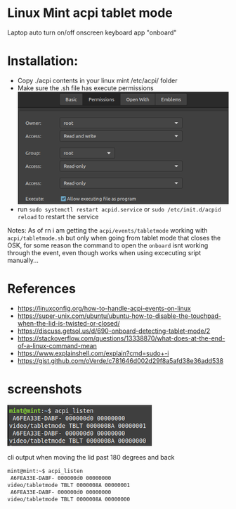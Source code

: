 # Linux Mint acpi tablet mode
Laptop auto turn on/off onscreen keyboard app "onboard"

# Installation:
* Copy ./acpi contents in your linux mint /etc/acpi/ folder
* Make sure the .sh file has execute permissions
  ![Script Permissions](screenshots/sh-permissions.png)
* run `sudo systemctl restart acpid.service` or `sudo /etc/init.d/acpid reload` to restart the service

Notes:
As of rn i am getting the `acpi/events/tabletmode` working with `acpi/tabletmode.sh` but only when going from tablet mode that closes the OSK, for some reason the command to open the `onboard` isnt working through the event, even though works when using excecuting sript manually...

# References
* https://linuxconfig.org/how-to-handle-acpi-events-on-linux
* https://super-unix.com/ubuntu/ubuntu-how-to-disable-the-touchpad-when-the-lid-is-twisted-or-closed/
* https://discuss.getsol.us/d/690-onboard-detecting-tablet-mode/2
* https://stackoverflow.com/questions/13338870/what-does-at-the-end-of-a-linux-command-mean
* https://www.explainshell.com/explain?cmd=sudo+-i
* https://gist.github.com/oVerde/c781646d002d29f8a5afd38e36add538


# screenshots
![ACPI listen](screenshots/acpi-tablet-mode.png)

cli output when moving the lid past 180 degrees and back
```console
mint@mint:~$ acpi_listen
 A6FEA33E-DABF- 000000d0 00000000
video/tabletmode TBLT 0000008A 00000001
 A6FEA33E-DABF- 000000d0 00000000
video/tabletmode TBLT 0000008A 00000000
```
